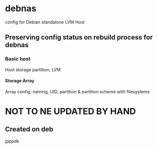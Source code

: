# debnas
config for Debian standalone LVM Host
## Preserving config status on rebuild process for debnas
### Basic host
Host storage partition, LVM

#### Storage Array
Array config, naming, UID, partition & partition scheme with filesystems

NOT TO NE UPDATED BY HAND
=========================


Created on deb
---------------

jpppdk

